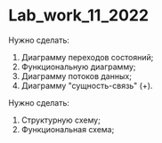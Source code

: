 # Lab_work_11_2022

Нужно сделать:
1) Диаграмму переходов состояний;
2) Функциональную диаграмму;
3) Диаграмму потоков данных;
4) Диаграмму "сущность-связь" (+).

Нужно сделать:
1) Структурную схему;
2) Функциональная схема;
